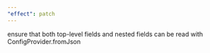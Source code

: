 ```yaml
---
"effect": patch
---
```


ensure that both top-level fields and nested fields can be read with ConfigProvider.fromJson
